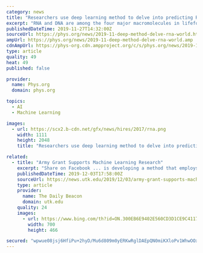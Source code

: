 ```yaml
---
category: news
title: "Researchers use deep learning method to delve into predicting RNA structures in world first"
excerpt: "RNA and DNA are among the four major macromolecules in lifeforms. The team employed the use of deep learning—a subset of artificial intelligence used to create complex, numerical functions to approximate specific tasks automatically without explicit ..."
publishedDateTime: 2019-11-27T14:32:00Z
sourceUrl: https://phys.org/news/2019-11-deep-method-delve-rna-world.html
ampUrl: https://phys.org/news/2019-11-deep-method-delve-rna-world.amp
cdnAmpUrl: https://phys-org.cdn.ampproject.org/c/s/phys.org/news/2019-11-deep-method-delve-rna-world.amp
type: article
quality: 49
heat: 49
published: false

provider:
  name: Phys.org
  domain: phys.org

topics:
  - AI
  - Machine Learning

images:
  - url: https://scx2.b-cdn.net/gfx/news/hires/2017/rna.png
    width: 1111
    height: 2048
    title: "Researchers use deep learning method to delve into predicting RNA structures in world first"

related:
  - title: "Army Grant Supports Machine Learning Research"
    excerpt: "Share on Facebook ... is developing a method that employs artificial intelligence to clearly understand the electrical brain activity data conveyed through electroencephalogram monitoring. Vasileios Maroulas’s method has applications in neuroscience and is of interest to the US Army Research Laboratory’s Brain-Computer Interface initiative."
    publishedDateTime: 2019-12-03T17:58:00Z
    sourceUrl: https://news.utk.edu/2019/12/03/army-grant-supports-machine-learning-research/
    type: article
    provider:
      name: The Daily Beacon
      domain: utk.edu
    quality: 24
    images:
      - url: https://www.bing.com/th?id=ON.300EB6E9402E560CD3D1CE9C41172F85
        width: 700
        height: 466

secured: "wpwue08jsj6HfiPu+2hyD/Mu6d809m0yERKwRglDAEpQN0miKXloPv1WhwOOxMG/kLv10zoTj/jTJv2FAw3JDye+DNHaE1Yr96ZXKgqfIMz1a38HHepOSzjr+JN2jqKaMDc7klJgd5wUPNvfBO+TwZdWstFoHgFdnL+sAVHHQp7EviIV8QdkhkgKzc4iv73g0gFWS8nyByc1XM84mYbvMO5Yiq3fkU/KWlNBrJ0otgLGAm8gVqKUTbVxwZNqQuTUplfLKbPxxzTAWjKtRAIBog==;PlCQmikyh6EO+VDIJPx6OA=="
---
```


